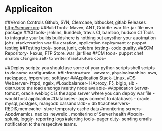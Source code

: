 # Applicaiton
##Version Controls 
Github, SVN, Clearcase, bitbucket, gitlab 
Releases: http://semver.org 
##BuildTools- 
Maven, ANT, Griddle
.war file 
.jar file 
mvn package 
##CI tools- 
jenkins, 
Rundeck,
travis CI,
bamboo, 
hudson
CI Tools to integrate your builds
builds here is nothing but anyother your auotmation jobs. 
stackcreation 
war file creation, 
application deployment or 
puppet testing 
##Testing tools- 
sonar, junit, colebra testing- code quality, 
##SCM Repository- 
Nexus, 
FTP Store .war .jar files
##CM tools-
puppet 
chef 
ansible 
cfengine
salt- to write infrasturuture code- 

##Deploy scripts: 
you should use some of your python scripts shell scripts to do some configuration.
##Infrastructure- 
vmware, physicalmachine. aws, rackspace, hypervisor, softlayer 
##Application Stack-
Linux, 
#OS Webserver- 
httpd, ngnix, 
#Loadbalancer- 
HAproxy, F5, bigip, elb - distrubute the load amongs healthy node avaiable- 
#Application Server-
tomcat, oracle weblogic is the apps server where you can deploy war file - would host applicaiton 
#Databases- 
apps connect to databases - oracle. mysql, postgres, mangodb cassandradb-= db #cacheservers- 
REDIS,memcache- store temporaty cache data 
#monitering servers- 
Appdynamics, nagios, newrelic.. 
monitering of Server health 
#loggin- 
splunk, loggly- reporting logs 
#alerting tools- 
pager duty- sending emails notification to the respecitve teams. 

